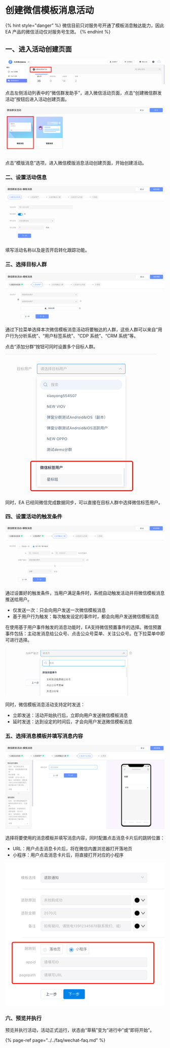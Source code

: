 # 创建微信模板消息活动

{% hint style="danger" %}
微信目前只对服务号开通了模板消息触达能力，因此 EA 产品的微信活动仅对服务号生效。
{% endhint %}

## 一、进入活动创建页面

![&#x7B2C;&#x4E00;&#x6B65;&#xFF1A;&#x8FDB;&#x5165;&#x5FAE;&#x4FE1;&#x6D3B;&#x52A8;&#x521B;&#x5EFA;&#x9875;&#x9762;](../../.gitbook/assets/ke-fu-huo-dong-chuang-jian-.png)

点击左侧活动列表中的“微信群发助手”，进入微信活动页面，点击“创建微信群发活动”按钮后进入活动创建页面。

![&#x8FDB;&#x5165;&#x6A21;&#x7248;&#x6D88;&#x606F;&#x6D3B;&#x52A8;&#x521B;&#x5EFA;&#x9875;&#x9762;](../../.gitbook/assets/ping-mu-kuai-zhao-20200731-xia-wu-1.27.34.png)

点击“模版消息”选项，进入微信模版消息活动创建页面，开始创建活动。

### 二、设置活动信息

![&#x7B2C;&#x4E8C;&#x6B65;&#xFF1A;&#x8BBE;&#x7F6E;&#x6D3B;&#x52A8;&#x4FE1;&#x606F;](../../.gitbook/assets/wei-xin-mo-ban-xiao-xi-she-zhi-huo-dong-ming-cheng-.png)

填写活动名称以及是否开启转化跟踪功能。

### 三、选择目标人群

![&#x7B2C;&#x4E09;&#x6B65;&#xFF1A;&#x9009;&#x62E9;&#x76EE;&#x6807;&#x4EBA;&#x7FA4;](../../.gitbook/assets/wei-xin-mo-ban-xiao-xi-tian-jia-fen-qun-%20%281%29.png)

通过下拉菜单选择本次微信模板消息活动将要触达的人群，这些人群可以来自“用户行为分析系统”、“用户标签系统”、“CDP 系统”、“CRM 系统”等。

点击“添加分群“按钮可同时设置多个目标人群。

![&#x9009;&#x62E9;&#x5FAE;&#x4FE1;&#x5185;&#x6807;&#x7B7E;&#x5206;&#x7EC4;](../../.gitbook/assets/image%20%2817%29.png)

同时，EA 已经同微信完成数据同步，可以直接在目标人群中选择微信标签用户。

### 四、设置活动的触发条件

![&#x7B2C;&#x56DB;&#x6B65;&#xFF1A;&#x8BBE;&#x7F6E;&#x6D3B;&#x52A8;&#x7684;&#x89E6;&#x53D1;&#x6761;&#x4EF6;](../../.gitbook/assets/wei-xin-mo-ban-xiao-xi-chu-da-ren-qun-.png)

通过设置好的触发条件，当用户满足条件时，系统自动触发活动并将微信模板消息推送给用户。

* 仅发送一次：只会向用户发送一次微信模板消息
* 基于用户行为触发：每次触发设定的事件时，都会向用户发送微信模板消息

在使用基于用户事件触发的消息功能时，EA支持微信预置事件的选择。微信预置事件包括：主动发消息给公众号、点击公众号菜单、关注公众号。在下拉菜单中即可进行选择。

![&#x9009;&#x62E9;&#x5FAE;&#x4FE1;&#x9884;&#x7F6E;&#x4E8B;&#x4EF6;](../../.gitbook/assets/wei-xin-yu-zhi-shi-jian-.png)

同时，微信模板消息活动支持定时发送：

* 立即发送：活动开始执行后，立即向用户发送微信模板消息
* 延时发送：达到设定的时间后，才会向用户发送微信模板消息

### 五、选择消息模板并填写消息内容

![&#x7B2C;&#x4E94;&#x6B65;&#xFF1A;&#x9009;&#x62E9;&#x6D88;&#x606F;&#x6A21;&#x7248;&#x5E76;&#x586B;&#x5199;&#x6D88;&#x606F;&#x5185;&#x5BB9;](../../.gitbook/assets/wei-xin-mo-ban-xiao-xi-fa-song-nei-rong-.png)

选择将要使用的消息模板并填写消息内容，同时配置点击消息卡片后的跳转位置：

* URL：用户点击消息卡片后，将在微信内置浏览器打开落地页
* 小程序：用户点击消息卡片后，将直接打开对应的小程序

![&#x8DF3;&#x8F6C;&#x5230;&#x5C0F;&#x7A0B;&#x5E8F;](../../.gitbook/assets/image%20%285%29.png)

### 六、预览并执行

预览并执行活动，活动正式运行，状态由“草稿”变为“进行中”或“即将开始”。

{% page-ref page="../../faq/wechat-faq.md" %}



